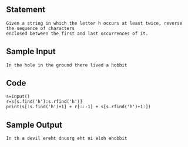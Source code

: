 ## Statement
```
Given a string in which the letter h occurs at least twice, reverse the sequence of characters
enclosed between the first and last occurrences of it.
```
## Sample Input
```
In the hole in the ground there lived a hobbit
```
## Code
```
s=input()
r=s[s.find('h'):s.rfind('h')]
print(s[:s.find('h')+1] + r[::-1] + s[s.rfind('h')+1:])
```
## Sample Output
```
In th a devil ereht dnuorg eht ni eloh ehobbit
```
